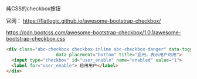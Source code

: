 纯CSS的checkbox按钮

官网： https://flatlogic.github.io/awesome-bootstrap-checkbox/


https://cdn.bootcss.com/awesome-bootstrap-checkbox/1.0.1/awesome-bootstrap-checkbox.css

````html
<div class="abc-checkbox checkbox-inline abc-checkbox-danger" data-toggle="tooltip"
                   data-placement="bottom" title="启用，表示用户可用">
  <input type="checkbox" id="user_enable" name="enabled" value="1">
  <label for="user_enable"> 启用用户</label>
</div>
````